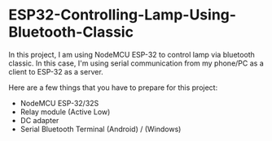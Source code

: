 # ESP32-Controlling-Lamp-Using-Bluetooth-Classic
In this project, I am using NodeMCU ESP-32 to control lamp via bluetooth classic. In this case, I'm using serial communication from my phone/PC as a client to ESP-32 as a server.

Here are a few things that you have to prepare for this project:
* NodeMCU ESP-32/32S
* Relay module (Active Low)
* DC adapter
* Serial Bluetooth Terminal (Android) / (Windows)
